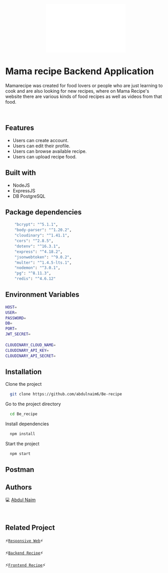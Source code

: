 <div align="center">
 <img height="150" width="250" src="public\barbecue 1 (1).png"  />
</div>

# Mama recipe Backend Application

Mamarecipe was created for food lovers or people who are just learning to cook and are also looking for new recipes, where on Mama Recipe's website there are various kinds of food recipes as well as videos from that food.

<br />

## Features

- Users can create account.
- Users can edit their profile.
- Users can browse available recipe.
- Users can upload recipe food.

## Built with

- NodeJS
- ExpressJS
- DB PostgreSQL

## Package dependencies

```bash
    "bcrypt": "^5.1.1",
    "body-parser": "^1.20.2",
    "cloudinary": "^1.41.1",
    "cors": "^2.8.5",
    "dotenv": "^16.3.1",
    "express": "^4.18.2",
    "jsonwebtoken": "^9.0.2",
    "multer": "^1.4.5-lts.1",
    "nodemon": "^3.0.1",
    "pg": "^8.11.3",
    "redis": "^4.6.12"
```

## Environment Variables

```bash
HOST=
USER=
PASSWORD=
DB=
PORT=
JWT_SECRET=

CLOUDINARY_CLOUD_NAME=
CLOUDINARY_API_KEY=
CLOUDINARY_API_SECRET=
```

## Installation

Clone the project

```bash
  git clone https://github.com/abdulnaim6/Be-recipe
```

Go to the project directory

```bash
  cd Be_recipe
```

Install dependencies

```bash
  npm install
```

Start the project

```bash
  npm start
```

## Postman

## Authors

💻 [Abdul Naim](https://github.com/abdulnaim6)

<br />

## Related Project
⚡[`Responsive Web`](https://github.com/abdulnaim6/Responsive_web)⚡

⚡[`Backend Recipe`](https://github.com/abdulnaim6/Be_recipe)⚡

⚡[`Frontend Recipe`](https://github.com/abdulnaim6/Fe_recipe)⚡
